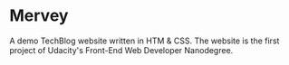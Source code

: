 # Mervey

A demo TechBlog website written in HTM & CSS. The website is the first project of Udacity's Front-End Web Developer Nanodegree.
